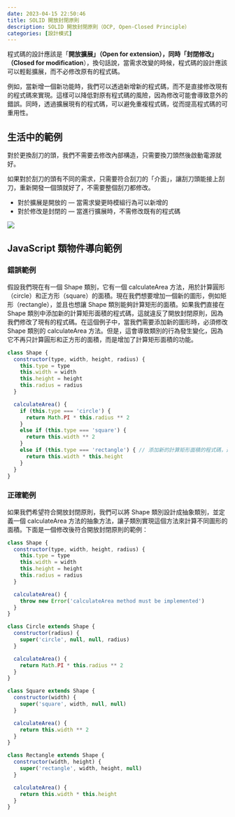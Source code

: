 ```yaml
---
date: 2023-04-15 22:50:46
title: SOLID 開放封閉原則
description: SOLID 開放封閉原則（OCP, Open-Closed Principle）
categories: [設計模式]
---
```


程式碼的設計應該是「**開放擴展」（Open for extension），同時「封閉修改」（Closed for modification**），換句話說，當需求改變的時候，程式碼的設計應該可以輕鬆擴展，而不必修改原有的程式碼。

例如，當新增一個新功能時，我們可以透過新增新的程式碼，而不是直接修改現有的程式碼來實現。這樣可以降低對原有程式碼的風險，因為修改可能會導致意外的錯誤。同時，透過擴展現有的程式碼，可以避免重複程式碼，從而提高程式碼的可重用性。

## 生活中的範例

對於更換刮刀的頭，我們不需要去修改內部構造，只需要換刀頭然後啟動電源就好。

如果對於刮刀的頭有不同的需求，只需要符合刮刀的「介面」，讓刮刀頭能接上刮刀，重新開發一個頭就好了，不需要整個刮刀都修改。

- 對於擴展是開放的 — 當需求變更時模組行為可以新增的
- 對於修改是封閉的 — 當進行擴展時，不需修改既有的程式碼

![](https://i.imgur.com/84yOvhF.png)

## JavaScript 類物件導向範例

### 錯誤範例

假設我們現在有一個 Shape 類別，它有一個 calculateArea 方法，用於計算圓形（circle）和正方形（square）的面積。現在我們想要增加一個新的圖形，例如矩形（rectangle），並且也想讓 Shape 類別能夠計算矩形的面積。如果我們直接在 Shape 類別中添加新的計算矩形面積的程式碼，這就違反了開放封閉原則，因為我們修改了現有的程式碼。在這個例子中，當我們需要添加新的圖形時，必須修改 Shape 類別的 calculateArea 方法。但是，這會導致類別的行為發生變化，因為它不再只計算圓形和正方形的面積，而是增加了計算矩形面積的功能。

```javascript
class Shape {
  constructor(type, width, height, radius) {
    this.type = type
    this.width = width
    this.height = height
    this.radius = radius
  }

  calculateArea() {
    if (this.type === 'circle') {
      return Math.PI * this.radius ** 2
    }
    else if (this.type === 'square') {
      return this.width ** 2
    }
    else if (this.type === 'rectangle') { // 添加新的計算矩形面積的程式碼，違反了開放封閉原則
      return this.width * this.height
    }
  }
}
```

### 正確範例

如果我們希望符合開放封閉原則，我們可以將 Shape 類別設計成抽象類別，並定義一個 calculateArea 方法的抽象方法，讓子類別實現這個方法來計算不同圖形的面積。下面是一個修改後符合開放封閉原則的範例：

```javascript
class Shape {
  constructor(type, width, height, radius) {
    this.type = type
    this.width = width
    this.height = height
    this.radius = radius
  }

  calculateArea() {
    throw new Error('calculateArea method must be implemented')
  }
}

class Circle extends Shape {
  constructor(radius) {
    super('circle', null, null, radius)
  }

  calculateArea() {
    return Math.PI * this.radius ** 2
  }
}

class Square extends Shape {
  constructor(width) {
    super('square', width, null, null)
  }

  calculateArea() {
    return this.width ** 2
  }
}

class Rectangle extends Shape {
  constructor(width, height) {
    super('rectangle', width, height, null)
  }

  calculateArea() {
    return this.width * this.height
  }
}
```
